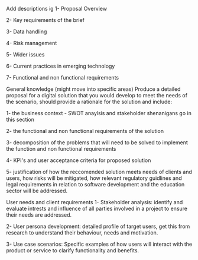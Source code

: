 Add descriptions ig
1- Proposal Overview

2- Key requirements of the brief

3- Data handling

4- Risk management

5- Wider issues

6- Current practices in emerging technology

7- Functional and non functional requirements

General knowledge (might move into specific areas)
Produce a detailed proposal for a digital solution that you would develop to meet the needs of the scenario, should provide a rationale for the solution and include:

1- the business context - SWOT anaylsis and stakeholder shenanigans go in this section

2- the functional and non functional requirements of the solution

3- decomposition of the problems that will need to be solved to implement the function and non functional requirements

4- KPI's and user acceptance criteria for proposed solution

5- justification of how the reccomended solution meets needs of clients and users, how risks will be mitigated, how relevant regulatory guidlines and legal requirements in relation to software development and the education sector will be addressed.

User needs and client requirements
1- Stakeholder analysis: identify and evaluate intrests and influence of all parties involved in a project to ensure their needs are addressed.

2- User persona development: detailed profile of target users, get this from research to understand their behaviour, needs and motivation.

3- Use case scenarios: Specific examples of how users will interact with the product or service to clarify functionality and benefits.
